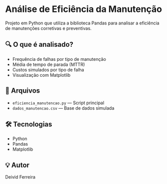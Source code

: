 # Análise de Eficiência da Manutenção

Projeto em Python que utiliza a biblioteca Pandas para analisar a eficiência de manutenções corretivas e preventivas.

## 🔍 O que é analisado?

- Frequência de falhas por tipo de manutenção
- Média de tempo de parada (MTTR)
- Custos simulados por tipo de falha
- Visualização com Matplotlib

## 📁 Arquivos

- `eficiencia_manutencao.py` — Script principal
- `dados_manutencao.csv` — Base de dados simulada

## 🛠️ Tecnologias

- Python
- Pandas
- Matplotlib

## 💡 Autor

Deivid Ferreira
        
